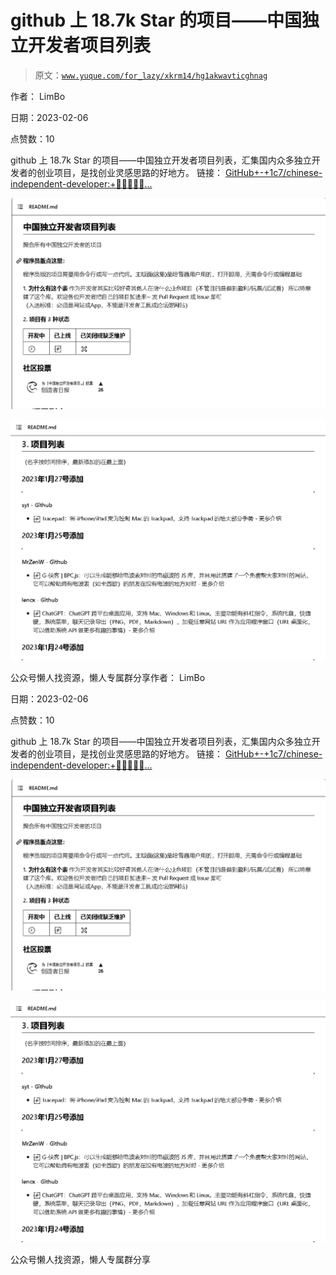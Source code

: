 # github 上 18.7k Star 的项目——中国独立开发者项目列表

> 原文：[`www.yuque.com/for_lazy/xkrm14/hg1akwavticghnag`](https://www.yuque.com/for_lazy/xkrm14/hg1akwavticghnag)



作者： LimBo



日期：2023-02-06



点赞数：10

<ne-hole id="ue77704d1" data-lake-id="ue77704d1">

github 上 18.7k Star 的项目——中国独立开发者项目列表，汇集国内众多独立开发者的创业项目，是找创业灵感思路的好地方。 链接： [GitHub+-+1c7/chinese-independent-developer:+👩🏿‍💻👨🏾...](https://github.com/1c7/chinese-independent-developer)



![](img/2a1adae740044af3dd96e83f9c15e3db.png)



![](img/735acab44a4117bc0ef9469b8c59df2d.png)

<ne-hole id="u1c1a694f" data-lake-id="u1c1a694f">

公众号懒人找资源，懒人专属群分享作者： LimBo



日期：2023-02-06



点赞数：10

<ne-hole id="u9068670a" data-lake-id="u9068670a">

github 上 18.7k Star 的项目——中国独立开发者项目列表，汇集国内众多独立开发者的创业项目，是找创业灵感思路的好地方。 链接： [GitHub+-+1c7/chinese-independent-developer:+👩🏿‍💻👨🏾...](https://github.com/1c7/chinese-independent-developer)



![](img/2a1adae740044af3dd96e83f9c15e3db.png)



![](img/735acab44a4117bc0ef9469b8c59df2d.png)

<ne-hole id="uc9a839af" data-lake-id="uc9a839af">

公众号懒人找资源，懒人专属群分享

</ne-hole></ne-hole></ne-hole></ne-hole>